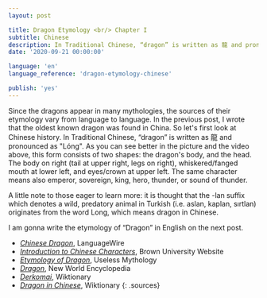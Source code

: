 ```yaml
---
layout: post

title: Dragon Etymology <br/> Chapter I
subtitle: Chinese
description: In Traditional Chinese, “dragon” is written as 龍 and pronounced as "Lóng".
date: '2020-09-21 00:00:00'

language: 'en'
language_reference: 'dragon-etymology-chinese'

publish: 'yes'
---
```


Since the dragons appear in many mythologies, the sources of their etymology vary from language to language. In the previous post, I wrote that the oldest known dragon was found in China. So let's first look at Chinese history. In Traditional Chinese, “dragon” is written as 龍 and pronounced as "Lóng". As you can see better in the picture and the video above, this form consists of two shapes: the dragon's body, and the head. The body on right (tail at upper right, legs on right), whiskered/fanged mouth at lower left, and eyes/crown at upper left. The same character means also emperor, sovereign, king, hero, thunder, or sound of thunder.

A little note to those eager to learn more: it is thought that the -lan suffix which denotes a wild, predatory animal in Turkish (i.e. aslan, kaplan, sırtlan) originates from the word Long, which means dragon in Chinese.

I am gonna write the etymology of “Dragon” in English on the next post.


+ *[Chinese Dragon](https://www.languagewire.com/en/blog/chinese-dragon)*, LanguageWire
+ *[Introduction to Chinese Characters](https://www.brown.edu/about/administration/international-affairs/year-of-china/language-and-cultural-resources/introduction-chinese-characters/introduction-chinese-characters)*, Brown University Website
+ *[Etymology of Dragon](https://uselessetymology.com/2017/11/20/etymology-of-dragon/)*, Useless Mythology
+ *[Dragon](https://www.newworldencyclopedia.org/entry/Dragon)*, New World Encyclopedia
+ *[Derkomai](https://en.wiktionary.org/wiki/%CE%B4%CF%81%CE%AC%CE%BA%CF%89%CE%BD)*, Wiktionary
+ *[Dragon in Chinese](https://en.wiktionary.org/wiki/%E9%BE%8D)*, Wiktionary
{: .sources}
